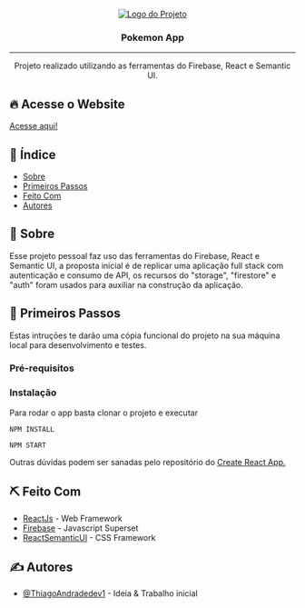 <p align="center">
  <a href="" rel="noopener">
 <img src="https://user-images.githubusercontent.com/63686057/89343977-85a92e00-d67b-11ea-99bf-1a6d443428ec.png" alt="Logo do Projeto"></a>
</p>

<h3 align="center">Pokemon App</h3>

---

<p align="center"> Projeto realizado utilizando as ferramentas do Firebase, React e Semantic UI.
    <br> 
</p>

## 🔥 Acesse o Website <a name = "acesse_website"></a>

<a href="https://projeto-teste-agr-vai.web.app/initialpage">Acesse aqui!</a>

## 📝 Índice

- [Sobre](#sobre)
- [Primeiros Passos](#primeiros_passos)
- [Feito Com](#feito_com)
- [Autores](#autores)

## 🧐 Sobre <a name = "sobre"></a>

Esse projeto pessoal faz uso das ferramentas do Firebase, React e Semantic UI, a proposta inicial é de replicar uma aplicação full stack com autenticação e consumo de API, os recursos do "storage", "firestore" e "auth" foram usados para auxiliar na construção da aplicação.

## 🏁 Primeiros Passos <a name = "primeiros_passos"></a>

Estas intruçōes te darão uma cópia funcional do projeto na sua máquina local para desenvolvimento e testes.

### Pré-requisitos

### Instalação

Para rodar o app basta clonar o projeto e executar

```
NPM INSTALL
```

```
NPM START
```

Outras dúvidas podem ser sanadas pelo repositório do [Create React App.](https://github.com/facebook/create-react-app)

## ⛏️ Feito Com <a name = "feito_com"></a>

- [ReactJs](https://reactjs.org) - Web Framework
- [Firebase](https://firebase.google.com/?hl=pt-br) - Javascript Superset
- [ReactSemanticUI](https://react.semantic-ui.com/) - CSS Framework

## ✍️ Autores <a name = "autores"></a>

- [@ThiagoAndradedev1](https://github.com/ThiagoAndradedev1) - Ideia & Trabalho inicial
